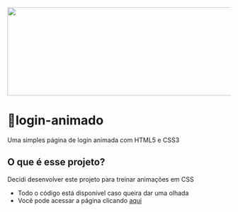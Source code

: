 <img src="https://uploads.spiritfanfiction.com/historias/capitulos/202206/the-boy-from-the-bridge-24021274-020720221220.gif" width="1000" height="200"/>

<h1>🔹login-animado</h1>
<p>Uma simples página de login animada com HTML5 e CSS3</p>

<h2> O que é esse projeto? </h2>
<p>Decidi desenvolver este projeto para treinar animações em CSS</p>
<ul>
  <li> Todo o código está disponível caso queira dar uma olhada
  <li> Você pode acessar a página clicando <a href="login-animado-liart.vercel.app">aqui</a>
</ul>

